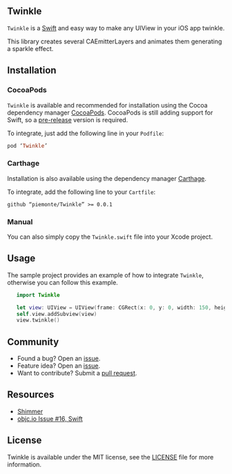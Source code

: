 ## Twinkle

`Twinkle` is a [Swift](https://developer.apple.com/swift/) and easy way to make any UIView in your iOS app twinkle.

This library creates several CAEmitterLayers and animates them generating a sparkle effect.

## Installation

### CocoaPods

`Twinkle` is available and recommended for installation using the Cocoa dependency manager [CocoaPods](http://cocoapods.org/). CocoaPods is still adding support for Swift, so a [pre-release](http://blog.cocoapods.org/Pod-Authors-Guide-to-CocoaPods-Frameworks/) version is required.

To integrate, just add the following line in your `Podfile`:

```ruby
pod ‘Twinkle’
```	

### Carthage

Installation is also available using the dependency manager [Carthage](https://github.com/Carthage/Carthage).

To integrate, add the following line to your `Cartfile`:

```ogdl
github “piemonte/Twinkle” >= 0.0.1
```

### Manual

You can also simply copy the `Twinkle.swift` file into your Xcode project.

## Usage

The sample project provides an example of how to integrate `Twinkle`, otherwise you can follow this example.

``` Swift
   import Twinkle
```

``` Swift
   let view: UIView = UIView(frame: CGRect(x: 0, y: 0, width: 150, height: 50))
   self.view.addSubview(view)
   view.twinkle()
```

## Community

- Found a bug? Open an [issue](https://github.com/piemonte/twinkle/issues).
- Feature idea? Open an [issue](https://github.com/piemonte/twinkle/issues).
- Want to contribute? Submit a [pull request](https://github.com/piemonte/twinkle/pulls).

## Resources

* [Shimmer](https://github.com/facebook/shimmer)
* [objc.io Issue #16, Swift](http://www.objc.io/issue-16/)

## License

Twinkle is available under the MIT license, see the [LICENSE](https://github.com/piemonte/twinkle/blob/master/LICENSE) file for more information.
